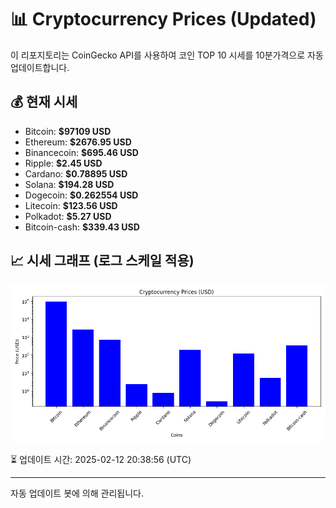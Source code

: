 
# 📊 Cryptocurrency Prices (Updated)

이 리포지토리는 CoinGecko API를 사용하여 코인 TOP 10 시세를 10분가격으로 자동 업데이트합니다.

## 💰 현재 시세
- Bitcoin: **$97109 USD**
- Ethereum: **$2676.95 USD**
- Binancecoin: **$695.46 USD**
- Ripple: **$2.45 USD**
- Cardano: **$0.78895 USD**
- Solana: **$194.28 USD**
- Dogecoin: **$0.262554 USD**
- Litecoin: **$123.56 USD**
- Polkadot: **$5.27 USD**
- Bitcoin-cash: **$339.43 USD**

## 📈 시세 그래프 (로그 스케일 적용)
![Crypto Prices](crypto_prices.png)

⏳ 업데이트 시간: 2025-02-12 20:38:56 (UTC)

---
자동 업데이트 봇에 의해 관리됩니다.
